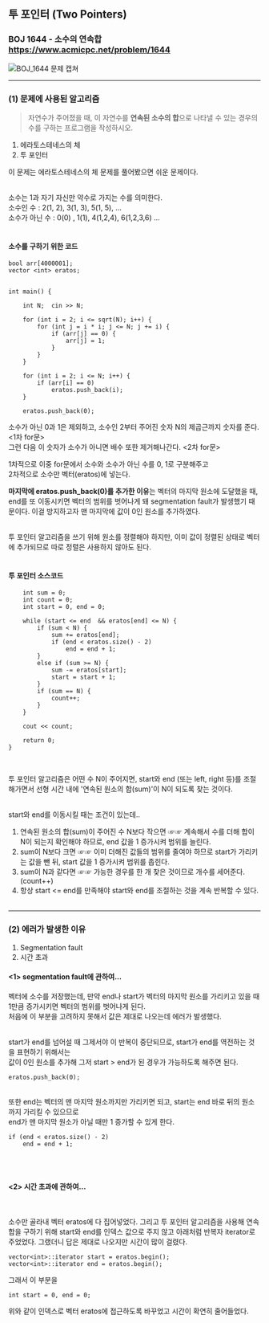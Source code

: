 ## 투 포인터 (Two Pointers)
### BOJ 1644 - 소수의 연속합  <https://www.acmicpc.net/problem/1644>  
  
  
  ![BOJ_1644 문제 캡쳐](https://user-images.githubusercontent.com/83392219/136643382-8e27b480-8df5-4179-8893-7f896195923f.JPG)
  
  
<hr/>  
  
### (1) 문제에 사용된 알고리즘 ###
> 자연수가 주어졌을 때, 이 자연수를 **연속된 소수의 합**으로 나타낼 수 있는 경우의 수를 구하는 프로그램을 작성하시오.  

1. 에라토스테네스의 체
2. 투 포인터

이 문제는 에라토스테네스의 체 문제를 풀어봤으면 쉬운 문제이다.<br><br> 

소수는 1과 자기 자신만 약수로 가지는 수를 의미한다.  
소수인 수 : 2(1, 2), 3(1, 3), 5(1, 5), ...  
소수가 아닌 수 : 0(0) , 1(1), 4(1,2,4), 6(1,2,3,6) ...<br><br>


#### 소수를 구하기 위한 코드 ####  
```
bool arr[4000001];
vector <int> eratos;


int main() {

	int N;	cin >> N;

	for (int i = 2; i <= sqrt(N); i++) {
		for (int j = i * i; j <= N; j += i) {
			if (arr[j] == 0) {
				arr[j] = 1;
			}
		}
	}

	for (int i = 2; i <= N; i++) {
		if (arr[i] == 0)
			eratos.push_back(i);
	}

	eratos.push_back(0);

```

소수가 아닌 0과 1은 제외하고, 소수인 2부터 주어진 숫자 N의 제곱근까지 숫자를 준다. <1차 for문>  
그런 다음 이 숫자가 소수가 아니면 배수 또한 제거해나간다. <2차 for문> <br>

1차적으로 이중 for문에서 소수와 소수가 아닌 수를 0, 1로 구분해주고  
2차적으로 소수만 벡터(eratos)에 넣는다.    

**마지막에 eratos.push_back(0)를 추가한 이유**는 벡터의 마지막 원소에 도달했을 때, end를 또 이동시키면 벡터의 범위를 벗어나게 돼 segmentation fault가 발생했기 때문이다. 이걸 방지하고자 맨 마지막에 값이 0인 원소를 추가하였다. <br> <br>

투 포인터 알고리즘을 쓰기 위해 원소를 정렬해야 하지만, 이미 값이 정렬된 상태로 벡터에 추가되므로 따로 정렬은 사용하지 않아도 된다. <br><br>


#### 투 포인터 소스코드 ####   
```
	int sum = 0;
	int count = 0;
	int start = 0, end = 0;

	while (start <= end  && eratos[end] <= N) {	
		if (sum < N) {
			sum += eratos[end];
			if (end < eratos.size() - 2)
				end = end + 1;
		}
		else if (sum >= N) {
			sum -= eratos[start];
			start = start + 1;
		}
		if (sum == N) {
			count++;
		}
	}
	
	cout << count;

	return 0;
}
```  
<br>

투 포인터 알고리즘은 어떤 수 N이 주어지면,
start와 end (또는 left, right 등)를 조절해가면서 선형 시간 내에 '연속된 원소의 합(sum)'이 N이 되도록 찾는 것이다. <br><br>

start와 end를 이동시킬 때는 조건이 있는데..  
1. 연속된 원소의 합(sum)이 주어진 수 N보다 작으면  ☞☞ 계속해서 수를 더해 합이 N이 되는지 확인해야 하므로,  end 값을 1 증가시켜 범위를 늘린다.
2. sum이 N보다 크면  ☞☞ 이미 더해진 값들의 범위를 줄여야 하므로 start가 가리키는 값을 뺀 뒤, start 값을 1 증가시켜 범위를 좁힌다.
3. sum이 N과 같다면  ☞☞ 가능한 경우를 한 개 찾은 것이므로 개수를 세어준다. (count++)
4. 항상 start <= end를 만족해야 start와 end를 조절하는 것을 계속 반복할 수 있다. <br><br>

<hr/>

### (2) 에러가 발생한 이유 ###
1. Segmentation fault
2. 시간 초과

#### <1> segmentation fault에 관하여... ####

벡터에 소수를 저장했는데, 만약 end나 start가 벡터의 마지막 원소를 가리키고 있을 때 1만큼 증가시키면 벡터의 범위를 벗어나게 된다. <br>
처음에 이 부분을 고려하지 못해서 값은 제대로 나오는데 에러가 발생했다. <br><br>

start가 end를 넘어설 때 그제서야 이 반복이 중단되므로, start가 end를 역전하는 것을 표현하기 위해서는 <br>
값이 0인 원소를 추가해 그저 start > end가 된 경우가 가능하도록 해주면 된다.

```
eratos.push_back(0);
```
<br>
또한 end는 벡터의 맨 마지막 원소까지만 가리키면 되고, start는 end 바로 뒤의 원소까지 가리킬 수 있으므로 <br>
end가 맨 마지막 원소가 아닐 때만 1 증가할 수 있게 한다.

```
if (end < eratos.size() - 2)
	end = end + 1;
```
<br><br>

#### <2> 시간 초과에 관하여... #### 
<br>

소수만 골라내 벡터 eratos에 다 집어넣었다. 그리고 투 포인터 알고리즘을 사용해 연속합을 구하기 위해
start와 end를 인덱스 값으로 주지 않고 아래처럼 반복자 iterator로 주었었다. 그랬더니 답은 제대로 나오지만 시간이 많이 걸렸다.

```
vector<int>::iterator start = eratos.begin();
vector<int>::iterator end = eratos.begin();
```   

그래서 이 부분을 

```
int start = 0, end = 0;
```
위와 같이 인덱스로 벡터 eratos에 접근하도록 바꾸었고 시간이 확연히 줄어들었다.


